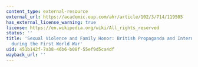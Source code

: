 ```yaml
---
content_type: external-resource
external_url: https://academic.oup.com/ahr/article/102/3/714/119505
has_external_license_warning: true
license: https://en.wikipedia.org/wiki/All_rights_reserved
status: ''
title: 'Sexual Violence and Family Honor: British Propaganda and International Law
  during the First World War'
uid: 451b142f-7a38-46b6-b08f-55ef9d5ca4df
wayback_url: ''
---
```

